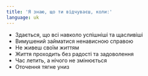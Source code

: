 ```yaml
---
title: 'Я знаю, що ти відчуваєш, коли:'
language: uk
---
```


<ul>
    <li>Здається, що всі навколо успішніші та щасливіші  </li>
    <li>Вимушений займатися ненависною справою </li>
    <li>Не живеш своїм життям</li>
    <li>Життя проходить без радості та задоволення</li>
    <li>Час летить, а нічого не змінюється</li>
    <li>Оточення тягне униз</li>
</ul>
